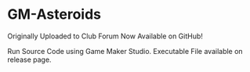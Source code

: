 # GM-Asteroids
Originally Uploaded to Club Forum
Now Available on GitHub!

Run Source Code using Game Maker Studio.
Executable File available on release page.
